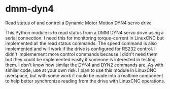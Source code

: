 # dmm-dyn4
Read status of and control a Dynamic Motor Motion DYN4 servo drive

This Python module is to read status from a DMM DYN4 servo drive using a serial connection.
I need this for monitoring torque-current in LinuxCNC but implemented all the read status commands.
The speed command is also implemented and will work if the drive is configured for RS232 control.
I didn't implemement more control commands because I didn't need them but they could be implemented
easily if someone is interested in testing them. I don't know how similar the DYN4 and DYN2 commands are.
As with similar code, use at your own risk. I plan to use this module in LinuxCNC userspace, but with some
work it could be made into a realtime component to help better synchronize reading from the drive with
LinuxCNC operations.
